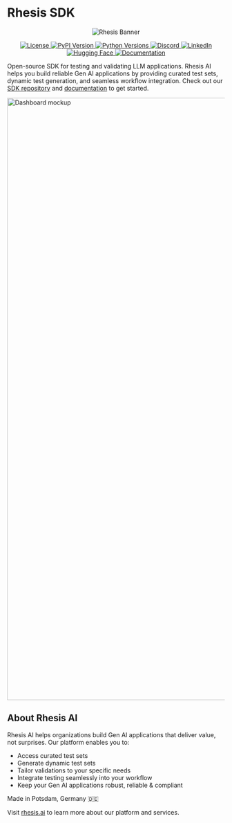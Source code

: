 # Rhesis SDK

<p align="center">
  <img src="https://media.licdn.com/dms/image/v2/D4E16AQGsml8xlp-4XA/profile-displaybackgroundimage-shrink_350_1400/B4EZUlZc3_HgAc-/0/1740089186232?e=1745452800&v=beta&t=q9w3OLUemoRbV3Ps7yKtSdmaSXFk9hXidUJSSOP1sv0" alt="Rhesis Banner"/>
</p>

<p align="center">
  <a href="https://github.com/rhesis-ai/rhesis-sdk/blob/main/LICENSE">
    <img src="https://img.shields.io/github/license/rhesis-ai/rhesis-sdk" alt="License">
  </a>
  <a href="https://pypi.org/project/rhesis-sdk/">
    <img src="https://img.shields.io/pypi/v/rhesis-sdk" alt="PyPI Version">
  </a>
  <a href="https://pypi.org/project/rhesis-sdk/">
    <img src="https://img.shields.io/pypi/pyversions/rhesis-sdk" alt="Python Versions">
  </a>
  <a href="https://discord.rhesis.ai">
    <img src="https://img.shields.io/discord/1340989671601209408?color=7289da&label=Discord&logo=discord&logoColor=white" alt="Discord">
  </a>
  <a href="https://www.linkedin.com/company/rhesis-ai">
    <img src="https://img.shields.io/badge/LinkedIn-Rhesis_AI-blue?logo=linkedin" alt="LinkedIn">
  </a>
  <a href="https://huggingface.co/rhesis">
    <img src="https://img.shields.io/badge/🤗-Rhesis-yellow" alt="Hugging Face">
  </a>
  <a href="https://docs.rhesis.ai">
    <img src="https://img.shields.io/badge/docs-rhesis.ai-blue" alt="Documentation">
  </a>
</p>


Open-source SDK for testing and validating LLM applications. Rhesis AI helps you build reliable Gen AI applications by providing curated test sets, dynamic test generation, and seamless workflow integration. Check out our [SDK repository](https://github.com/rhesis-ai/rhesis-sdk) and [documentation](https://docs.rhesis.ai) to get started.

<img src="https://cdn.prod.website-files.com/66f422128b6d0f3351ce41e3/67b4aa889311644f99cf5426_Bildschirmfoto%202025-02-18%20um%2016.42.46.png" loading="lazy" width="1392" sizes="(max-width: 479px) 100vw, (max-width: 767px) 95vw, (max-width: 991px) 94vw, 95vw" alt="Dashboard mockup" srcset="https://cdn.prod.website-files.com/66f422128b6d0f3351ce41e3/67b4aa889311644f99cf5426_Bildschirmfoto%202025-02-18%20um%2016.42.46-p-500.png 500w, https://cdn.prod.website-files.com/66f422128b6d0f3351ce41e3/67b4aa889311644f99cf5426_Bildschirmfoto%202025-02-18%20um%2016.42.46-p-800.png 800w, https://cdn.prod.website-files.com/66f422128b6d0f3351ce41e3/67b4aa889311644f99cf5426_Bildschirmfoto%202025-02-18%20um%2016.42.46-p-1080.png 1080w, https://cdn.prod.website-files.com/66f422128b6d0f3351ce41e3/67b4aa889311644f99cf5426_Bildschirmfoto%202025-02-18%20um%2016.42.46-p-1600.png 1600w, https://cdn.prod.website-files.com/66f422128b6d0f3351ce41e3/67b4aa889311644f99cf5426_Bildschirmfoto%202025-02-18%20um%2016.42.46-p-2000.png 2000w, https://cdn.prod.website-files.com/66f422128b6d0f3351ce41e3/67b4aa889311644f99cf5426_Bildschirmfoto%202025-02-18%20um%2016.42.46-p-2600.png 2600w, https://cdn.prod.website-files.com/66f422128b6d0f3351ce41e3/67b4aa889311644f99cf5426_Bildschirmfoto%202025-02-18%20um%2016.42.46.png 2939w" class="uui-layout41_lightbox-image-01-2">


## About Rhesis AI

Rhesis AI helps organizations build Gen AI applications that deliver value, not surprises. Our platform enables you to:
- Access curated test sets
- Generate dynamic test sets
- Tailor validations to your specific needs
- Integrate testing seamlessly into your workflow
- Keep your Gen AI applications robust, reliable & compliant

Made in Potsdam, Germany 🇩🇪

Visit [rhesis.ai](https://rhesis.ai) to learn more about our platform and services.